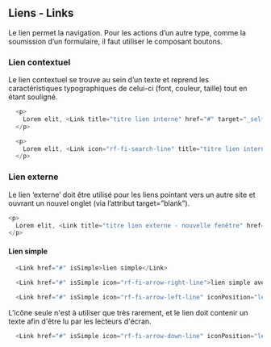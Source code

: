 ## Liens - Links

Le lien permet la navigation. Pour les actions d’un autre type, comme la soumission d’un formulaire, il faut utiliser le composant boutons.

### Lien contextuel
Le lien contextuel se trouve au sein d’un texte et reprend les caractéristiques typographiques de celui-ci (font, couleur, taille) tout en étant souligné.

```js
  <p>
    Lorem elit, <Link title="titre lien interne" href="#" target="_self">lien contextuel</Link> incididunt morbi.
  </p>
```

```js
  <p>
    Lorem elit, <Link icon="rf-fi-search-line" title="titre lien interne" href="#" target="_self">lien contextuel avec icône</Link> incididunt morbi.
  </p>
```

### Lien externe
Le lien ‘externe’ doit être utilisé pour les liens pointant vers un autre site et ouvrant un nouvel onglet (via l’attribut target=”blank”).

```js
<p>
  Lorem elit, <Link title="titre lien externe - nouvelle fenêtre" href="#" target="_blank">lien externe - nouvelle fenêtre</Link> incididunt morbi.
</p>
```

#### Lien simple


```js
  <Link href="#" isSimple>lien simple</Link>
```

```js
  <Link href="#" isSimple icon="rf-fi-arrow-right-line">lien simple avec icône à droite</Link>
```

```js
  <Link href="#" isSimple icon="rf-fi-arrow-left-line" iconPosition="left">lien simple avec icône à gauche</Link>
```


L’icône seule n'est à utiliser que très rarement, et le lien doit contenir un texte afin d'être lu par les lecteurs d'écran.
```js
  <Link href="#" isSimple icon="rf-fi-arrow-down-line" iconPosition="left" />
```